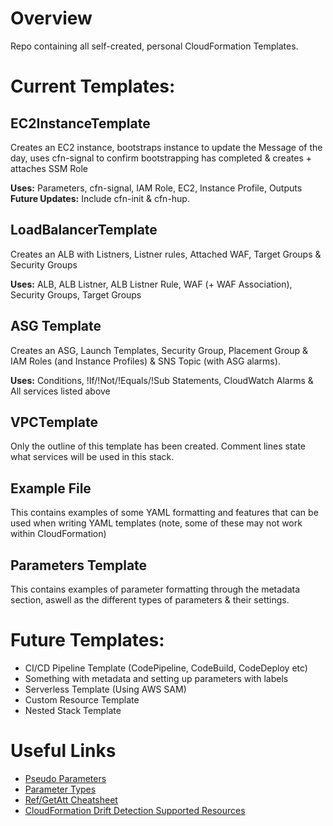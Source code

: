 # Overview
Repo containing all self-created, personal CloudFormation Templates.

# Current Templates:
## EC2InstanceTemplate
Creates an EC2 instance, bootstraps instance to update the Message of the day, uses cfn-signal to confirm bootstrapping has completed & creates + attaches SSM Role

**Uses:** Parameters, cfn-signal, IAM Role, EC2, Instance Profile, Outputs <br />
**Future Updates:** Include cfn-init & cfn-hup.


## LoadBalancerTemplate
Creates an ALB with Listners, Listner rules, Attached WAF, Target Groups & Security Groups

**Uses:** ALB, ALB Listner, ALB Listner Rule, WAF (+ WAF Association), Security Groups, Target Groups <br />

## ASG Template
Creates an ASG, Launch Templates, Security Group, Placement Group & IAM Roles (and Instance Profiles) & SNS Topic (with ASG alarms).

**Uses:** Conditions, !If/!Not/!Equals/!Sub Statements, CloudWatch Alarms & All services listed above


## VPCTemplate
Only the outline of this template has been created. Comment lines state what services will be used in this stack.

## Example File
This contains examples of some YAML formatting and features that can be used when writing YAML templates (note, some of these may not work within CloudFormation)

## Parameters Template
This contains examples of parameter formatting through the metadata section, aswell as the different types of parameters & their settings.


# Future Templates:
- CI/CD Pipeline Template (CodePipeline, CodeBuild, CodeDeploy etc)
- Something with metadata and setting up parameters with labels
- Serverless Template (Using AWS SAM)
- Custom Resource Template
- Nested Stack Template

# Useful Links
- [Pseudo Parameters](https://docs.aws.amazon.com/AWSCloudFormation/latest/UserGuide/pseudo-parameter-reference.html)
- [Parameter Types](https://docs.aws.amazon.com/AWSCloudFormation/latest/UserGuide/parameters-section-structure.html)
- [Ref/GetAtt Cheatsheet](https://theburningmonk.com/cloudformation-ref-and-getatt-cheatsheet/)
- [CloudFormation Drift Detection Supported Resources](https://docs.aws.amazon.com/AWSCloudFormation/latest/UserGuide/resource-import-supported-resources.html)